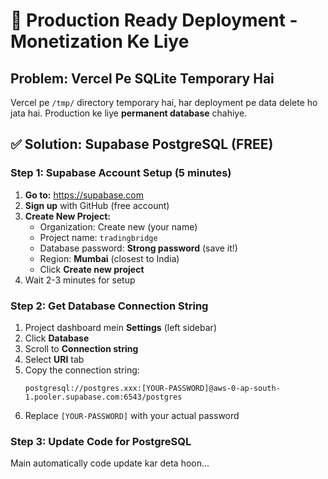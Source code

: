 # 🚀 Production Ready Deployment - Monetization Ke Liye

## Problem: Vercel Pe SQLite Temporary Hai

Vercel pe `/tmp/` directory temporary hai, har deployment pe data delete ho jata hai. Production ke liye **permanent database** chahiye.

## ✅ Solution: Supabase PostgreSQL (FREE)

### Step 1: Supabase Account Setup (5 minutes)

1. **Go to:** https://supabase.com
2. **Sign up** with GitHub (free account)
3. **Create New Project:**
   - Organization: Create new (your name)
   - Project name: `tradingbridge`
   - Database password: **Strong password** (save it!)
   - Region: **Mumbai** (closest to India)
   - Click **Create new project**
4. Wait 2-3 minutes for setup

### Step 2: Get Database Connection String

1. Project dashboard mein **Settings** (left sidebar)
2. Click **Database**
3. Scroll to **Connection string**
4. Select **URI** tab
5. Copy the connection string:
   ```
   postgresql://postgres.xxx:[YOUR-PASSWORD]@aws-0-ap-south-1.pooler.supabase.com:6543/postgres
   ```
6. Replace `[YOUR-PASSWORD]` with your actual password

### Step 3: Update Code for PostgreSQL

Main automatically code update kar deta hoon...

